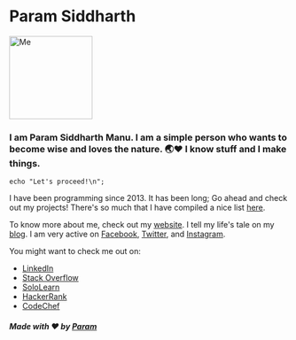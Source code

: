 # Param Siddharth

<img src='https://www.paramsid.com/zarurat/me.jpg' alt='Me' style='height: 150px; width:150px;'>

### I am Param Siddharth Manu. I am a simple person who wants to become wise and loves the nature. 🌏❤ I know stuff and I make things.

```
echo "Let's proceed!\n";
```

I have been programming since 2013. It has been long; Go ahead and check out my projects! There's so much that I have compiled a nice list [here](https://www.paramsid.com/works/software.html).

To know more about me, check out my [website](http://www.paramsid.com/). I tell my life's tale on my [blog](http://paramsiddharth.tumblr.com/). I am very active on [Facebook](http://www.facebook.com/paramsiddharthofficial), [Twitter](http://www.twitter.com/paramsiddharth), and [Instagram](http://www.instagram.com/paramsiddharth).

You might want to check me out on:
 - [LinkedIn](https://www.linkedin.com/in/paramsiddharth)
 - [Stack Overflow](https://stackoverflow.com/users/12547142/param-siddharth)
 - [SoloLearn](https://www.sololearn.com/Profile/2271086)
 - [HackerRank](https://www.hackerrank.com/paramsiddharth)
 - [CodeChef](https://www.codechef.com/users/paramsiddharth)

##### Made with ❤ by [Param](http://www.paramsid.com/)